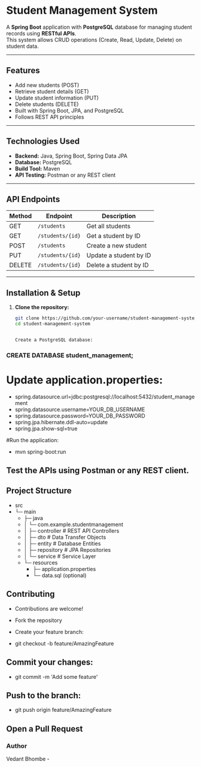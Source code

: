 # Student Management System

A **Spring Boot** application with **PostgreSQL** database for managing student records using **RESTful APIs**.  
This system allows CRUD operations (Create, Read, Update, Delete) on student data.

---

## Features

- Add new students (POST)
- Retrieve student details (GET)
- Update student information (PUT)
- Delete students (DELETE)
- Built with Spring Boot, JPA, and PostgreSQL
- Follows REST API principles

---

## Technologies Used

- **Backend:** Java, Spring Boot, Spring Data JPA  
- **Database:** PostgreSQL  
- **Build Tool:** Maven  
- **API Testing:** Postman or any REST client  

---

## API Endpoints

| Method | Endpoint                  | Description                  |
|--------|---------------------------|------------------------------|
| GET    | `/students`               | Get all students             |
| GET    | `/students/{id}`          | Get a student by ID          |
| POST   | `/students`               | Create a new student         |
| PUT    | `/students/{id}`          | Update a student by ID       |
| DELETE | `/students/{id}`          | Delete a student by ID       |

---

## Installation & Setup

1. **Clone the repository:**
   ```bash
   git clone https://github.com/your-username/student-management-system.git
   cd student-management-system


   Create a PostgreSQL database:

### CREATE DATABASE student_management;


# Update application.properties:

- spring.datasource.url=jdbc:postgresql://localhost:5432/student_management
- spring.datasource.username=YOUR_DB_USERNAME
- spring.datasource.password=YOUR_DB_PASSWORD
- spring.jpa.hibernate.ddl-auto=update
- spring.jpa.show-sql=true


#Run the application:
- mvn spring-boot:run


Test the APIs using Postman or any REST client.
-----------------------------------------------------------
## Project Structure
- src
 - └─ main
    - ├─ java
    -  │   └─ com.example.studentmanagement
    - │       ├─ controller    # REST API Controllers
    -  │       ├─ dto           # Data Transfer Objects
    -  │       ├─ entity        # Database Entities
    -  │       ├─ repository    # JPA Repositories
    -  │       └─ service       # Service Layer
    -  └─ resources
       -   ├─ application.properties
       -  └─ data.sql (optional)

## Contributing

- Contributions are welcome!

- Fork the repository

- Create your feature branch:

- git checkout -b feature/AmazingFeature


## Commit your changes:

- git commit -m 'Add some feature'


## Push to the branch:

- git push origin feature/AmazingFeature


## Open a Pull Request

### Author

Vedant Bhombe -
